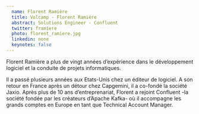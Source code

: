 ```yaml
---
  name: Florent Ramière
  title: Volcamp - Florent Ramière
  abstract: Solutions Engineer - Confluent
  twitter: framiere
  photo: florent_ramiere.jpg
  linkedin: none
  keynotes: false
---
```

Florent Ramière a plus de vingt années d’expérience dans le développement logiciel et la conduite de projets informatiques. 

Il a passé plusieurs années aux Etats-Unis chez un éditeur de logiciel. A son retour en France après un détour chez Capgemini, il a co-fondé la société Jaxio. Après plus de 10 ans d’entreprenariat, Florent a rejoint Confluent -la société fondée par les créateurs d’Apache Kafka- où il accompagne les grands comptes en Europe en tant que Technical Account Manager.
